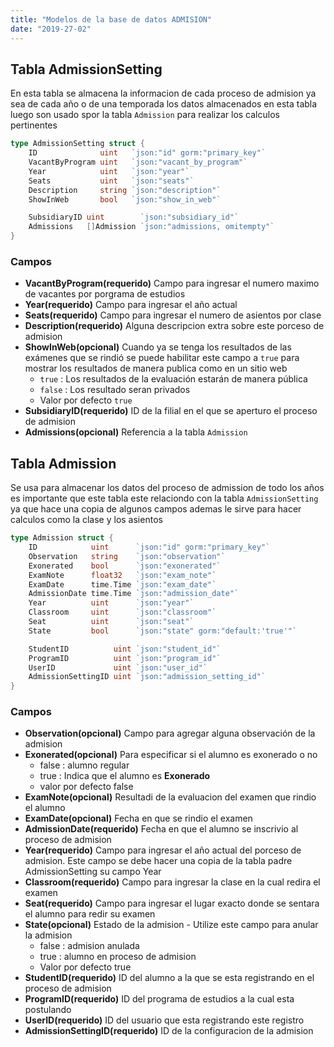 ```yaml
---
title: "Modelos de la base de datos ADMISION"
date: "2019-27-02"
---
```



## Tabla AdmissionSetting
En esta tabla se almacena la informacion de cada proceso de admision ya sea de cada año o de una temporada
los datos almacenados en esta tabla luego son usado spor la tabla `Admission` para realizar los calculos pertinentes
```go
type AdmissionSetting struct {
	ID              uint   `json:"id" gorm:"primary_key"`
	VacantByProgram uint   `json:"vacant_by_program"`
	Year            uint   `json:"year"`
	Seats           uint   `json:"seats"`
	Description     string `json:"description"`
	ShowInWeb       bool   `json:"show_in_web"`

	SubsidiaryID uint        `json:"subsidiary_id"`
	Admissions   []Admission `json:"admissions, omitempty"`
}
```
### Campos
- **VacantByProgram(requerido)** Campo para ingresar el numero maximo de vacantes por porgrama de estudios
- **Year(requerido)** Campo para ingresar el año actual
- **Seats(requerido)** Campo para ingresar el numero de asientos por clase
- **Description(requerido)** Alguna descripcion extra sobre este porceso de admision
- **ShowInWeb(opcional)** Cuando ya se tenga los resultados de las exámenes que se rindió se puede habilitar  este campo a `true` para mostrar los resultados de manera publica como en un sitio web 
    - `true` : Los resultados de la evaluación estarán de manera pública
    - `false` : Los resultado seran privados
    - Valor por defecto `true`
- **SubsidiaryID(requerido)** ID de la filial en el que se aperturo el proceso de admision
- **Admissions(opcional)** Referencia a la tabla `Admission`

## Tabla Admission
Se usa para almacenar los datos del proceso de admission de todo los años es importante
que este tabla este relaciondo con la tabla `AdmissionSetting` ya que hace una copia de 
algunos campos ademas le sirve para hacer calculos como la clase y los asientos

```go
type Admission struct {
	ID            uint      `json:"id" gorm:"primary_key"`
	Observation   string    `json:"observation"`
	Exonerated    bool      `json:"exonerated"`
	ExamNote      float32   `json:"exam_note"`
	ExamDate      time.Time `json:"exam_date"`
	AdmissionDate time.Time `json:"admission_date"`
	Year          uint      `json:"year"`
	Classroom     uint      `json:"classroom"`
	Seat          uint      `json:"seat"`
	State         bool      `json:"state" gorm:"default:'true'"`

	StudentID          uint `json:"student_id"`
	ProgramID          uint `json:"program_id"`
	UserID             uint `json:"user_id"`
	AdmissionSettingID uint `json:"admission_setting_id"`
}
```

### Campos
- **Observation(opcional)**  Campo para agregar alguna observación de la admision
- **Exonerated(opcional)**  Para especificar si el alumno es exonerado o no
    - false : alumno regular
    - true  : Indica que el alumno es **Exonerado**
    - valor por defecto false
- **ExamNote(opcional)**  Resultadi de la evaluacion del examen que rindio el alumno
- **ExamDate(opcional)**  Fecha en que se rindio el examen
- **AdmissionDate(requerido)** Fecha en que el alumno se inscrivio al proceso de admision
- **Year(requerido)** Campo para ingresar el año actual del porceso de admision. Este campo se debe hacer una copia de la tabla padre AdmissionSetting su campo Year 
- **Classroom(requerido)** Campo para ingresar la clase en la cual redira el examen
- **Seat(requerido)** Campo para ingresar el lugar exacto donde se sentara el alumno para redir su examen
- **State(opcional)** Estado de la admision - Utilize este campo para anular la admision
    - false : admision anulada
    - true  : alumno en proceso de admision
    - Valor por defecto true
- **StudentID(requerido)** ID del alumno a la que se esta registrando en el proceso de admision
- **ProgramID(requerido)** ID del programa de estudios a la cual esta postulando
- **UserID(requerido)** ID del usuario que esta registrando este registro
- **AdmissionSettingID(requerido)** ID de la configuracion de la admision